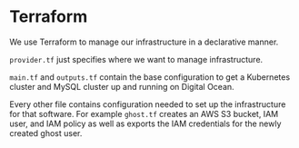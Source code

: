 # Terraform

We use Terraform to manage our infrastructure in a declarative manner.

`provider.tf` just specifies where we want to manage infrastructure.

`main.tf` and `outputs.tf` contain the base configuration to get a Kubernetes cluster and MySQL cluster up and running on Digital Ocean.

Every other file contains configuration needed to set up the infrastructure for that software. For example `ghost.tf` creates an AWS S3 bucket, IAM user, and IAM policy as well as exports the IAM credentials for the newly created ghost user.
